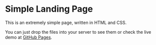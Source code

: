 # Simple Landing Page

This is an extremely simple page, written in HTML and CSS. 

You can just drop the files into your server to see them or check the live demo at [GitHub Pages](https://lvaldenebro.github.io/simple-landing-page/).
